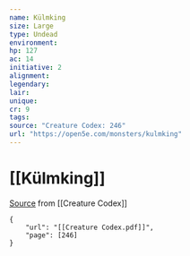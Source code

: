 ```yaml
---
name: Külmking
size: Large
type: Undead
environment: 
hp: 127
ac: 14
initiative: 2
alignment: 
legendary: 
lair: 
unique: 
cr: 9
tags: 
source: "Creature Codex: 246"
url: "https://open5e.com/monsters/kulmking"
---
```

# [[Külmking]]

[Source](zotero://open-pdf/library/items/NTNKJRHG?page=246) from [[Creature Codex]]

```pdf
{
	"url": "[[Creature Codex.pdf]]",
	"page": [246]
}
```

